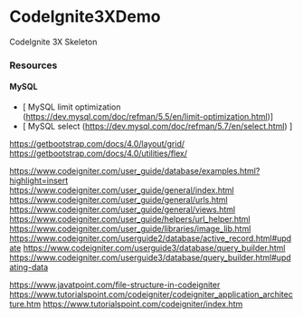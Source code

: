 # CodeIgnite3XDemo
CodeIgnite 3X Skeleton

### Resources

#### MySQL

* [ MySQL limit optimization (https://dev.mysql.com/doc/refman/5.5/en/limit-optimization.html)]
* [ MySQL select (https://dev.mysql.com/doc/refman/5.7/en/select.html) ]

https://getbootstrap.com/docs/4.0/layout/grid/
https://getbootstrap.com/docs/4.0/utilities/flex/

https://www.codeigniter.com/user_guide/database/examples.html?highlight=insert
https://www.codeigniter.com/user_guide/general/index.html
https://www.codeigniter.com/user_guide/general/urls.html
https://www.codeigniter.com/user_guide/general/views.html
https://www.codeigniter.com/user_guide/helpers/url_helper.html
https://www.codeigniter.com/user_guide/libraries/image_lib.html
https://www.codeigniter.com/userguide2/database/active_record.html#update
https://www.codeigniter.com/userguide3/database/query_builder.html
https://www.codeigniter.com/userguide3/database/query_builder.html#updating-data

https://www.javatpoint.com/file-structure-in-codeigniter
https://www.tutorialspoint.com/codeigniter/codeigniter_application_architecture.htm
https://www.tutorialspoint.com/codeigniter/index.htm
